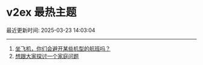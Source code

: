 # v2ex 最热主题

最近更新时间: 2025-03-23 14:03:04

--- 
1. [坐飞机，你们会避开某些机型的航班吗？](https://www.v2ex.com/t/1120396) 
2. [想跟大家探讨一个家庭问题](https://www.v2ex.com/t/1120397) 
